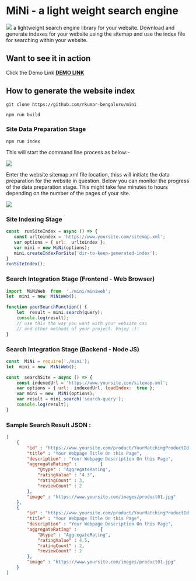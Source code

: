 # MiNi - a light weight search engine
 
![](https://rkumar-bengaluru.github.io/mini/images/mini-ask.webp) a lightweight search engine library for your website. Download and generate indexes for your website using the sitemap and use the index file for searching within your website.

## Want to see it in action

Click the Demo Link **[DEMO LINK](https://rkumar-bengaluru.github.io/mini/)**

## How to generate the website index
```
git clone https://github.com/rkumar-bengaluru/mini
```
```
npm run build
```
### Site Data Preparation Stage
```
npm run index
```
This will start the command line process as below:-

![](https://rkumar-bengaluru.github.io/mini/images/mini-ask.webp)

Enter the website sitemap.xml file location, thiss will initiate the data preparation for the website in question. Below you can monitor the progress of the data preparation stage. This might take few minutes to hours depending on the number of the pages of your site.

![](https://rkumar-bengaluru.github.io/mini/images/min-progress.webp)

### Site Indexing Stage
 ```javascript
const  runSiteIndex = async () => {
	const urltoindex = 'https://www.yoursite.com/sitemap.xml';
	var options = { url:  urltoindex };
	var mini = new MiNi(options);
	mini.createIndexForSite('dir-to-keep-generated-index');
}
runSiteIndex();
```
### Search Integration Stage (Frontend - Web Browser)
```javascript
import  MiNiWeb  from  './mini/miniweb';
let  mini = new  MiNiWeb();

function yourSearchFunction() {
	let  result = mini.search(query);
	console.log(result);
	// use this the way you want with your website css
	// and other methods of your project. Enjoy :)!
}
```

### Search Integration Stage (Backend - Node JS)
```javascript
const  MiNi = require('./mini');
let  mini = new  MiNiWeb();

const  searchSite = async () => {
	const indexedUrl = 'https://www.yoursite.com/sitemap.xml';
	var options = { url:  indexedUrl, loadIndex:  true };
	var mini = new  MiNi(options);
	var result = mini.search('search-query');
	console.log(result);
}
```
### Sample Search Result JSON :
```json
[
	{
		"id" : "https://www.yoursite.com/product/YourMatchingProductId-01",
		"title" : "Your Webpage Title On this Page",
		"description" : "Your Webpage Description On this Page",
		"aggregateRating" : 		{
			"@type" : "AggregateRating",
			"ratingValue" : "4.3",
			"ratingCount" : 3,
			"reviewCount" : 2
		},
		"image" : "https://www.yoursite.com/images/product01.jpg"
	},
	{
		"id" : "https://www.yoursite.com/product/YourMatchingProductId-02",
		"title" : "Your Webpage Title On this Page",
		"description" : "Your Webpage Description On this Page",
		"aggregateRating" : 		{
			"@type" : "AggregateRating",
			"ratingValue" : 4.5,
			"ratingCount" : 2,
			"reviewCount" : 2
		},
		"image" : "https://www.yoursite.com/images/product01.jpg"
	}
]
```
